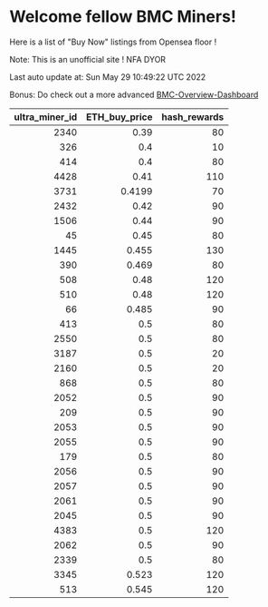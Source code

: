 # Welcome fellow BMC Miners!
Here is a list of "Buy Now" listings from Opensea floor !

Note: This is an unofficial site ! NFA DYOR

Last auto update at: Sun May 29 10:49:22 UTC 2022

Bonus: Do check out a more advanced [BMC-Overview-Dashboard](https://dune.com/defifunk/BMC-Overview-Dashboard)


|   ultra_miner_id |   ETH_buy_price |   hash_rewards |
|-----------------:|----------------:|---------------:|
|             2340 |          0.39   |             80 |
|              326 |          0.4    |             10 |
|              414 |          0.4    |             80 |
|             4428 |          0.41   |            110 |
|             3731 |          0.4199 |             70 |
|             2432 |          0.42   |             90 |
|             1506 |          0.44   |             90 |
|               45 |          0.45   |             80 |
|             1445 |          0.455  |            130 |
|              390 |          0.469  |             80 |
|              508 |          0.48   |            120 |
|              510 |          0.48   |            120 |
|               66 |          0.485  |             90 |
|              413 |          0.5    |             80 |
|             2550 |          0.5    |             80 |
|             3187 |          0.5    |             20 |
|             2160 |          0.5    |             20 |
|              868 |          0.5    |             80 |
|             2052 |          0.5    |             90 |
|              209 |          0.5    |             90 |
|             2053 |          0.5    |             90 |
|             2055 |          0.5    |             90 |
|              179 |          0.5    |             80 |
|             2056 |          0.5    |             90 |
|             2057 |          0.5    |             90 |
|             2061 |          0.5    |             90 |
|             2045 |          0.5    |             90 |
|             4383 |          0.5    |            120 |
|             2062 |          0.5    |             90 |
|             2339 |          0.5    |             80 |
|             3345 |          0.523  |            120 |
|              513 |          0.545  |            120 |